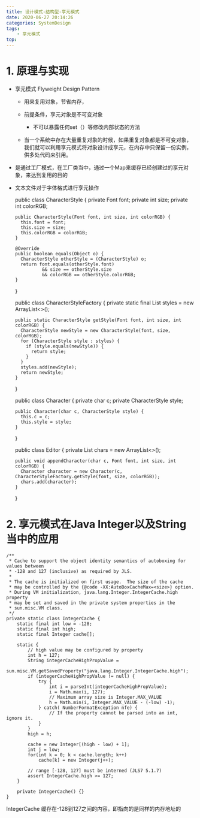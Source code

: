 ```yaml
---
title: 设计模式-结构型-享元模式
date: 2020-06-27 20:14:26
categories: SystemDesign
tags:
    - 享元模式
top:
---
```

# 1. 原理与实现

+ 享元模式 Flyweight Design Pattern 
    + 用来复用对象，节省内存，
    + 前提条件，享元对象是不可变对象
        + 不可以暴露任何set（）等修改内部状态的方法

    + 当一个系统中存在大量重复对象的时候，如果重复对象都是不可变对象，我们就可以利用享元模式将对象设计成享元，在内存中只保留一份实例，供多处代码来引用。


+ 是通过工厂模式，在工厂类当中，通过一个Map来缓存已经创建过的享元对象，来达到复用的目的


+ 文本文件对于字体格式进行享元操作


    public class CharacterStyle {
      private Font font;
      private int size;
      private int colorRGB;

      public CharacterStyle(Font font, int size, int colorRGB) {
        this.font = font;
        this.size = size;
        this.colorRGB = colorRGB;
      }

      @Override
      public boolean equals(Object o) {
        CharacterStyle otherStyle = (CharacterStyle) o;
        return font.equals(otherStyle.font)
                && size == otherStyle.size
                && colorRGB == otherStyle.colorRGB;
      }
    }

    public class CharacterStyleFactory {
      private static final List<CharacterStyle> styles = new ArrayList<>();

      public static CharacterStyle getStyle(Font font, int size, int colorRGB) {
        CharacterStyle newStyle = new CharacterStyle(font, size, colorRGB);
        for (CharacterStyle style : styles) {
          if (style.equals(newStyle)) {
            return style;
          }
        }
        styles.add(newStyle);
        return newStyle;
      }
    }

    public class Character {
      private char c;
      private CharacterStyle style;

      public Character(char c, CharacterStyle style) {
        this.c = c;
        this.style = style;
      }
    }

    public class Editor {
      private List<Character> chars = new ArrayList<>();

      public void appendCharacter(char c, Font font, int size, int colorRGB) {
        Character character = new Character(c, CharacterStyleFactory.getStyle(font, size, colorRGB));
        chars.add(character);
      }
    }
    
# 2. 享元模式在Java Integer以及String当中的应用


    /**
     * Cache to support the object identity semantics of autoboxing for values between
     * -128 and 127 (inclusive) as required by JLS.
     *
     * The cache is initialized on first usage.  The size of the cache
     * may be controlled by the {@code -XX:AutoBoxCacheMax=<size>} option.
     * During VM initialization, java.lang.Integer.IntegerCache.high property
     * may be set and saved in the private system properties in the
     * sun.misc.VM class.
     */
    private static class IntegerCache {
        static final int low = -128;
        static final int high;
        static final Integer cache[];

        static {
            // high value may be configured by property
            int h = 127;
            String integerCacheHighPropValue =
                sun.misc.VM.getSavedProperty("java.lang.Integer.IntegerCache.high");
            if (integerCacheHighPropValue != null) {
                try {
                    int i = parseInt(integerCacheHighPropValue);
                    i = Math.max(i, 127);
                    // Maximum array size is Integer.MAX_VALUE
                    h = Math.min(i, Integer.MAX_VALUE - (-low) -1);
                } catch( NumberFormatException nfe) {
                    // If the property cannot be parsed into an int, ignore it.
                }
            }
            high = h;

            cache = new Integer[(high - low) + 1];
            int j = low;
            for(int k = 0; k < cache.length; k++)
                cache[k] = new Integer(j++);

            // range [-128, 127] must be interned (JLS7 5.1.7)
            assert IntegerCache.high >= 127;
        }

        private IntegerCache() {}
    }
    
IntegerCache 缓存在-128到127之间的内容，即指向的是同样的内存地址的